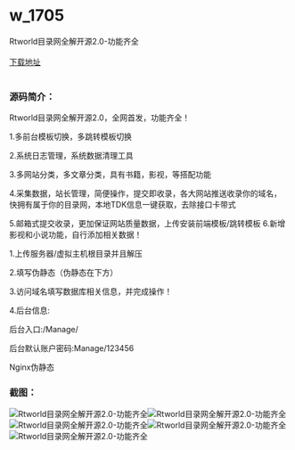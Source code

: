 # w_1705
Rtworld目录网全解开源2.0-功能齐全
<br/></br>
[下载地址](https://www.uuid2.com/1705.html "下载地址")
<br/></br>
<h3>源码简介：</h3>
<p>Rtworld目录网全解开源2.0，全网首发，功能齐全！<p>
<p>1.多前台模板切换，多跳转模板切换 <p>
<p>2.系统日志管理，系统数据清理工具 <p>
<p>3.多网站分类，多文章分类，具有书籍，影视，等搭配功能 <p>
<p>4.采集数据，站长管理，简便操作，提交即收录，各大网站推送收录你的域名， 快拥有属于你的目录网，本地TDK信息一键获取，去除接口卡带式 <p>
<p>5.邮箱式提交收录，更加保证网站质量数据，上传安装前端模板/跳转模板 6.新增影视和小说功能，自行添加相关数据！  <p>
<p>1.上传服务器/虚拟主机根目录并且解压<p>
<p>2.填写伪静态（伪静态在下方）<p>
<p>3.访问域名填写数据库相关信息，并完成操作！<p>
<p>4.后台信息:<p>
<p>后台入口:/Manage/<p>
<p>后台默认账户密码:Manage/123456 <p>
<p> Nginx伪静态 <p>
<h3>截图：</h3>
<img src="https://www.uuid2.com/wp-content/uploads/img/202110/f09afd8434.png" alt="Rtworld目录网全解开源2.0-功能齐全"><img src="https://www.uuid2.com/wp-content/uploads/img/202110/a9a2db0430.png" alt="Rtworld目录网全解开源2.0-功能齐全"><img src="https://www.uuid2.com/wp-content/uploads/img/202110/a383fa7432.png" alt="Rtworld目录网全解开源2.0-功能齐全"><img src="https://www.uuid2.com/wp-content/uploads/img/202110/fa2cb13195.png" alt="Rtworld目录网全解开源2.0-功能齐全"><img src="https://www.uuid2.com/wp-content/uploads/img/202110/7149cd9692.png" alt="Rtworld目录网全解开源2.0-功能齐全">
